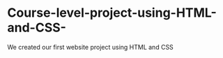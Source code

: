 # Course-level-project-using-HTML-and-CSS-
We created our first website project using HTML and CSS 
